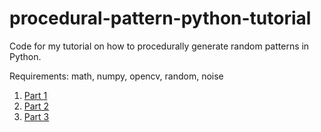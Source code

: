# procedural-pattern-python-tutorial
Code for my tutorial on how to procedurally generate random patterns in Python.

Requirements: math, numpy, opencv, random, noise

1. [Part 1](https://kersed.net/2022/procedural-pattern-generation-part-1/)
2. [Part 2](https://kersed.net/2022/procedural-pattern-generation-part-2/)
3. [Part 3](https://kersed.net/2022/procedural-pattern-generation-part-3/)

